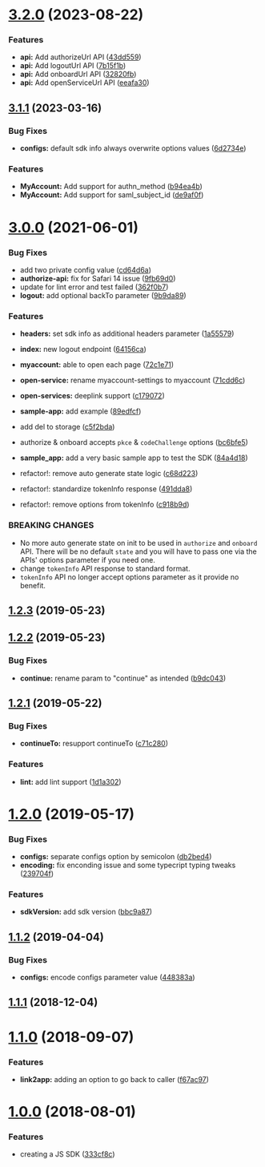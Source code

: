 # [3.2.0](https://github.com/moneytree/mt-link-javascript-sdk/compare/3.1.1...3.2.0) (2023-08-22)


### Features

* **api:** Add authorizeUrl API ([43dd559](https://github.com/moneytree/mt-link-javascript-sdk/commit/43dd55963caf5b4b099a3269e9d9d30d415c5ca7))
* **api:** Add logoutUrl API ([7b15f1b](https://github.com/moneytree/mt-link-javascript-sdk/commit/7b15f1b5b00692a0e936f973b0a4db7be2445328))
* **api:** Add onboardUrl API ([32820fb](https://github.com/moneytree/mt-link-javascript-sdk/commit/32820fb04c4899d1aa3ec28f0f9d08178d815500))
* **api:** Add openServiceUrl API ([eeafa30](https://github.com/moneytree/mt-link-javascript-sdk/commit/eeafa302a6631f386c5dbc9987cee5855c77d6d3))



## [3.1.1](https://github.com/moneytree/mt-link-javascript-sdk/compare/3.1.0...3.1.1) (2023-03-16)


### Bug Fixes

* **configs:** default sdk info always overwrite options values ([6d2734e](https://github.com/moneytree/mt-link-javascript-sdk/commit/6d2734e0d2748ca4ffa39c80eea3788323fbad1f))


### Features

* **MyAccount:** Add support for authn_method ([b94ea4b](https://github.com/moneytree/mt-link-javascript-sdk/commit/b94ea4b186699d8af21885eb4150c2e96b605916))
* **MyAccount:** Add support for saml_subject_id ([de9af0f](https://github.com/moneytree/mt-link-javascript-sdk/commit/de9af0f4d20acc90c3a7fa59e1e571a656287975))



# [3.0.0](https://github.com/moneytree/mt-link-javascript-sdk/compare/2.1.2...3.0.0) (2021-06-01)


### Bug Fixes

* add two private config value ([cd64d6a](https://github.com/moneytree/mt-link-javascript-sdk/commit/cd64d6a281fbe773dfea8bd236e2c8e74cda3563))
* **authorize-api:** fix for Safari 14 issue ([9fb69d0](https://github.com/moneytree/mt-link-javascript-sdk/commit/9fb69d014752698df1897527ff27d60ffd116843))
* update for lint error and test failed ([362f0b7](https://github.com/moneytree/mt-link-javascript-sdk/commit/362f0b749797a438ac8c0024616e7072dbc641ee))
* **logout:** add optional backTo parameter ([9b9da89](https://github.com/moneytree/mt-link-javascript-sdk/commit/9b9da8941ff58049ed200d6dd6324bc5918adca0))


### Features

* **headers:** set sdk info as additional headers parameter ([1a55579](https://github.com/moneytree/mt-link-javascript-sdk/commit/1a5557919ee9844409848154ba22ec863c4d1a58))
* **index:** new logout endpoint ([64156ca](https://github.com/moneytree/mt-link-javascript-sdk/commit/64156caba35f251f6a501edba60f736ab13da57c))
* **myaccount:** able to open each page ([72c1e71](https://github.com/moneytree/mt-link-javascript-sdk/commit/72c1e715f2028e8d9d95b8e109e763d776c87e57))
* **open-service:** rename myaccount-settings to myaccount ([71cdd6c](https://github.com/moneytree/mt-link-javascript-sdk/commit/71cdd6cd373d6564e47f971b95f3bd0c222715c0))
* **open-services:** deeplink support ([c179072](https://github.com/moneytree/mt-link-javascript-sdk/commit/c179072ba008e8f6be3f94bf4ced88e314485544))
* **sample-app:** add example ([89edfcf](https://github.com/moneytree/mt-link-javascript-sdk/commit/89edfcf2e6bc961842f9721345a074779e0549be))
* add del to storage ([c5f2bda](https://github.com/moneytree/mt-link-javascript-sdk/commit/c5f2bdaf597909f71a3ee551966daa0e47367baf))
* authorize & onboard accepts `pkce` & `codeChallenge` options ([bc6bfe5](https://github.com/moneytree/mt-link-javascript-sdk/commit/bc6bfe5da725493fb3046dabab57824fe09fa501))
* **sample_app:** add a very basic sample app to test the SDK ([84a4d18](https://github.com/moneytree/mt-link-javascript-sdk/commit/84a4d187506960f44dffd102b62ce4732bec3301))


* refactor!: remove auto generate state logic ([c68d223](https://github.com/moneytree/mt-link-javascript-sdk/commit/c68d22331c1783a3c859af0b4cb3ddecfcfbf8b4))
* refactor!: standardize tokenInfo response ([491dda8](https://github.com/moneytree/mt-link-javascript-sdk/commit/491dda82dc1c2982f5ea5d95d4a8ff4fb121d91d))
* refactor!: remove options from tokenInfo ([c918b9d](https://github.com/moneytree/mt-link-javascript-sdk/commit/c918b9d584e412616d02996516b2bfad8b28c74b))


### BREAKING CHANGES

* No more auto generate state on init to be used in `authorize`
and `onboard` API. There will be no default `state` and you will have to pass
one via the APIs' options parameter if you need one.
* change `tokenInfo` API response to standard format.
* `tokenInfo` API no longer accept options parameter as it provide no benefit.



## [1.2.3](https://github.com/moneytree/mt-link-javascript-sdk/compare/1.2.2...1.2.3) (2019-05-23)



## [1.2.2](https://github.com/moneytree/mt-link-javascript-sdk/compare/1.2.1...1.2.2) (2019-05-23)


### Bug Fixes

* **continue:** rename param to "continue" as intended ([b9dc043](https://github.com/moneytree/mt-link-javascript-sdk/commit/b9dc0437ab91d2378ade516f3f178606ae38f1ae))



## [1.2.1](https://github.com/moneytree/mt-link-javascript-sdk/compare/1.2.0...1.2.1) (2019-05-22)


### Bug Fixes

* **continueTo:** resupport continueTo ([c71c280](https://github.com/moneytree/mt-link-javascript-sdk/commit/c71c28079ce31ead8b16ef124adef735cc23f146))


### Features

* **lint:** add lint support ([1d1a302](https://github.com/moneytree/mt-link-javascript-sdk/commit/1d1a3028c3ca512526efe1ec1634f8d6adbc9665))



# [1.2.0](https://github.com/moneytree/mt-link-javascript-sdk/compare/1.1.2...1.2.0) (2019-05-17)


### Bug Fixes

* **configs:** separate configs option by semicolon ([db2bed4](https://github.com/moneytree/mt-link-javascript-sdk/commit/db2bed4cc205d01e88c3fe7f2d6f2802e2c54a4e))
* **encoding:** fix enconding issue and some typecript typing tweaks ([239704f](https://github.com/moneytree/mt-link-javascript-sdk/commit/239704f4819c68c4d682e28511e5ee3b26d8fe0b))


### Features

* **sdkVersion:** add sdk version ([bbc9a87](https://github.com/moneytree/mt-link-javascript-sdk/commit/bbc9a8724a96ea548f93165f101a237ed8a1e157))



## [1.1.2](https://github.com/moneytree/mt-link-javascript-sdk/compare/1.1.1...1.1.2) (2019-04-04)


### Bug Fixes

* **configs:** encode configs parameter value ([448383a](https://github.com/moneytree/mt-link-javascript-sdk/commit/448383a94b96beeeafd79a9ec5e15732b8d1866d))



## [1.1.1](https://github.com/moneytree/mt-link-javascript-sdk/compare/1.1.0...1.1.1) (2018-12-04)



# [1.1.0](https://github.com/moneytree/mt-link-javascript-sdk/compare/1.0.0...1.1.0) (2018-09-07)


### Features

* **link2app:** adding an option to go back to caller ([f67ac97](https://github.com/moneytree/mt-link-javascript-sdk/commit/f67ac9739b2685db54e6ef792ecccc8f7802bef7))



# [1.0.0](https://github.com/moneytree/mt-link-javascript-sdk/compare/333cf8c36f7a8299c2bccf441454b04d31e7d907...1.0.0) (2018-08-01)


### Features

* creating a JS SDK ([333cf8c](https://github.com/moneytree/mt-link-javascript-sdk/commit/333cf8c36f7a8299c2bccf441454b04d31e7d907))



